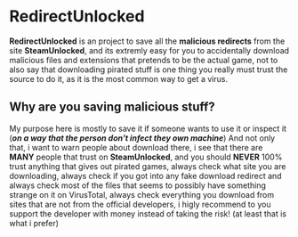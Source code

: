 # RedirectUnlocked
**RedirectUnlocked** is an project to save all the **malicious redirects** from the site **SteamUnlocked**, and its extremly easy for you to accidentally download malicious files and extensions that pretends to be the actual game, not to also say that downloading pirated stuff is one thing you really must trust the source to do it, as it is the most common way to get a virus.

## Why are you saving malicious stuff?
My purpose here is mostly to save it if someone wants to use it or inspect it (**_on a way that the person don't infect they own machine_**)
And not only that, i want to warn people about download there, i see that there are **MANY** people that trust on **SteamUnlocked**, and you should **NEVER** 100% trust anything that gives out pirated games, always check what site you are downloading, always check if you got into any fake download redirect and always check most of the files that seems to possibly have something strange on it on VirusTotal, always check everything you download from sites that are not from the official developers, i higly recommend to you support the developer with money instead of taking the risk! (at least that is what i prefer)
